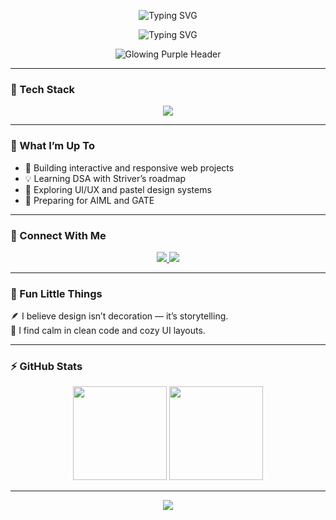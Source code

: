 <!-- 💜 Ekarna’s GitHub Profile README -->

<!-- Animated Header -->
<p align="center">
  <img src="https://readme-typing-svg.herokuapp.com?font=Nunito&size=40&pause=1000&color=FFFFFF&center=true&width=700&height=100&lines=%F0%9F%92%9C+Hi,+I'm+Ekarna+%F0%9F%91%8B" alt="Typing SVG" />
</p>

<p align="center">
  <img src="https://readme-typing-svg.herokuapp.com?font=Nunito&size=24&pause=500&color=D8BFD8&center=true&width=600&lines=Frontend+Developer+%E2%80%A2+Designer+%E2%80%A2+AIML+Student" alt="Typing SVG" />
</p>

<p align="center">
  <img src="https://github.com/ekarna/ekarna/blob/main/gradient-header.gif" alt="Glowing Purple Header" />
</p>

---

### 🧠 Tech Stack  
<p align="center">
  <img src="https://skillicons.dev/icons?i=html,css,js,react,python,git,figma,ps" />
</p>

---

### 🌸 What I’m Up To
- 🚀 Building interactive and responsive web projects  
- 💡 Learning DSA with Striver’s roadmap  
- 🎨 Exploring UI/UX and pastel design systems  
- 🧩 Preparing for AIML and GATE  

---

### 💬 Connect With Me  
<p align="center">
  <a href="https://www.linkedin.com/in/ekarnadas" target="_blank">
    <img src="https://img.shields.io/badge/LinkedIn-8A2BE2?style=for-the-badge&logo=linkedin&logoColor=white"/>
  </a>
  <a href="https://github.com/eku2307" target="_blank">
    <img src="https://img.shields.io/badge/GitHub-9370DB?style=for-the-badge&logo=github&logoColor=white"/>
  </a>
</p>

---

### 🌷 Fun Little Things  
🪶 I believe design isn’t decoration — it’s storytelling.  
🌙 I find calm in clean code and cozy UI layouts.  

---

### ⚡ GitHub Stats  
<p align="center">
  <img src="https://github-readme-stats.vercel.app/api?username=ekarna&show_icons=true&theme=midnight-purple&hide_border=true" height="150" />
  <img src="https://github-readme-stats.vercel.app/api/top-langs/?username=ekarna&layout=compact&theme=midnight-purple&hide_border=true" height="150" />
</p>

---

<p align="center">
  <img src="https://capsule-render.vercel.app/api?type=waving&color=8A2BE2&height=100&section=footer"/>
</p>
